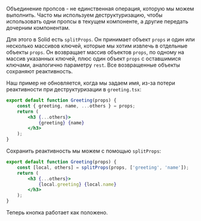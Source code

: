 Объединение пропсов - не единственная операция, которую мы можем выполнить. Часто мы используем деструктуризацию, чтобы использовать одни пропсы в текущем компоненте, а другие передать дочерним компонентам.

Для этого в Solid есть `splitProps`. Он принимает объект `props` и один или несколько массивов ключей, которые мы хотим извлечь в отдельные объекты `props`. Он возвращает массив объектов `props`, по одному на массив указанных ключей, плюс один объект `props` с оставшимися ключами, аналогично параметру `rest`. Все возвращенные объекты сохраняют реактивность.

Наш пример не обновляется, когда мы задаем имя, из-за потери реактивности при деструктуризации в `greeting.tsx`:

```jsx
export default function Greeting(props) {
	const { greeting, name, ...others } = props;
	return (
		<h3 {...others}>
			{greeting} {name}
		</h3>
	);
}
```

Сохранить реактивность мы можем с помощью `splitProps`:

```jsx
export default function Greeting(props) {
	const [local, others] = splitProps(props, ['greeting', 'name']);
	return (
		<h3 {...others}>
			{local.greeting} {local.name}
		</h3>
	);
}
```

Теперь кнопка работает как положено.
